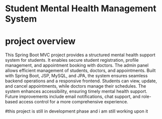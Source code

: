 # Student Mental Health Management System
# project overview
This Spring Boot MVC project provides a structured mental health support system for students. It enables secure student registration, profile management, and appointment booking with doctors. The admin panel allows efficient management of students, doctors, and appointments. Built with Spring Boot, JSP, MySQL, and JPA, the system ensures seamless backend operations and a responsive frontend. Students can view, update, and cancel appointments, while doctors manage their schedules. The system enhances accessibility, ensuring timely mental health support. Future improvements include email notifications, chat support, and role-based access control for a more comprehensive experience.

#this project is still in development phase and  i am  still working  upon it 
